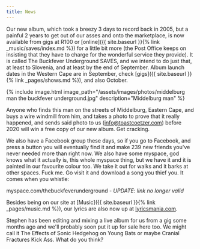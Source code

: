 ```yaml
---
title: News
---
```


Our new album, which took a breezy 3 days to record back in 2005, but a painful 2 years to get out of our asses and onto the marketplace, is now available from gigs at R100 or [online]({{ site.baseurl }}{% link _music/saves/index.md %}) for a little bit more (the Post Office keeps on insisting that they have to charge for the wonderful service they provide). It is called The Buckfever Underground SAVES, and we intend to do just that, at least to Slovenia, and at least by the end of September. Album launch dates in the Western Cape are in September, check [gigs]({{ site.baseurl }}{% link _pages/shows.md %}), and also October.

{% include image.html
    image_path="/assets/images/photos/middelburg man the buckfever underground.jpg"
    description="Middelburg man"
%}

Anyone who finds this man on the streets of Middelburg, Eastern Cape, and buys a wire windmill from him, and takes a photo to prove that it really happened, and sends said photo to us (<info@toastcoetzer.com>) before 2020 will win a free copy of our new album. Get cracking.

We also have a Facebook group these days, so if you go to Facebook, and press a button you will eventually find it and make 239 new friends you've never needed more than right now. We also have some myspace, god knows what it actually is, this whole myspace thing, but we have it and it is painted in our favourite colour too. We take it out for walks and it barks at other spaces. Fuck me. Go visit it and download a song you thief you. It comes when you whistle:

myspace.com/thebuckfeverunderground - *UPDATE:  link no longer valid*

Besides being on our site at [Music]({{ site.baseurl }}{% link _pages/music.md %}), our lyrics are also now up at [lyricsmania.com](https://www.lyricsmania.com/).

Stephen has been editing and mixing a live album for us from a gig some months ago and we'll probably soon put it up for sale here too. We might call it The Effects of Sonic Hedgehog on Young Bats or maybe Cranial Fractures Kick Ass. What do you think?

